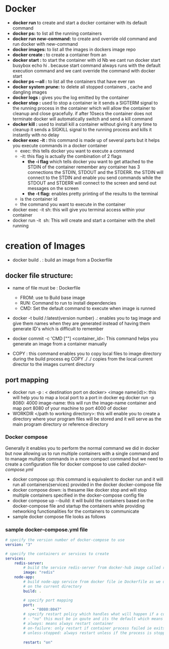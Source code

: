 # Docker

- **docker run <image-name>** to create and start a docker container with its default command
- **docker ps:** to list all the running containers
- **docker run <image-name> new-command:** to create and override old command and run docker with new-command
- **docker images:** to list all the images in dockers image repo
- **docker create <image-name>:** to create a container from an <image-name>
- **docker start <container-id>:** to  start the container with id <container-id> Nb we cant run docker start busybox echo hi . because start command always runs with the default execution command and we cant override the command with docker start
- **docker ps —all :** to list  all the containers that have ever ran
- **docker system prune:** to delete all stopped containers , cache and dangling images
- **docker logs <container-id> :** gives you the log emitted by the container
- **docker stop <container-id> :** used to stop a container ie it sends a SIGTERM signal to the running process in the container which will allow the container to cleanup and close gracefully. if after 10secs the container does not terminate docker will automatically switch and send a kill command
- **docker kill <container-id> :** used to install kill a container without giving it any time to cleanup it sends a SIGKILL signal to the running process  and kills it instantly with no delay
- **docker exec -it <container-id>  <command>:** this command is made up of several parts but it helps you execute commands in a docker container
    - exec: this tells docker you want to execute a command
    - -it: this flag is actually the combination of 2 flags
        - **the -i flag** which tells docker you want to get attached to the STDIN of the container remember any container has 3 connections the STDIN, STDOUT and the STDERR. the STDIN will connect to the STDIN and enable you send commands while the STDOUT and STDERR will connect to the screen and send out messages on the screen
        - **the -t flag:** enables pretty printing of the results to the terminal
    - <container-id> is the container id
    - <command> the command you want to execute in the container
- docker exec -it <container-id> sh: this will give you terminal access within your container
- docker run -it <image name> sh: This will create and start a container with the shell running

# creation of Images

- docker build . : build an image from a Dockerfile

## docker file structure:

-  name of file must be : Dockerfile
    - FROM: use to Build base image
    - RUN: Command to run to install dependencies
    - CMD: Set the default command to execute when image is runned

- docker -t build <username>/<projectname>:latest(version number) .: enables you to tag image and give them names when they are generated instead of having them generate ID's which is difficult to remember
- docker commit -c 'CMD ["<startup command>"] <container_id>: This command helps you generate an image from a container manually
- COPY <source address> <destination>: this command enables you to copy local files to image directory during the build process eg COPY ./ ./ copies from the local current director to the images current directory

## port mapping
- docker run -p <source port on local pc>: < destination port on docker> <image name(id)>: this will
help you to map a local port to a port in docker eg docker run -p 8080: 4000 image-name: this will run the image-name container and 
map port 8080 of your machine to port 4000 of docker
- WORKDIR </path to working directory>: this will enable you to create a directory where your program files will be stored and it will
serve as the main program directory or reference directory


### Docker compose
Generally it enables you to perform the normal command we did in docker but now allowing us to run multiple containers with a single command and to manage multiple commands in a more compact command but we need to create a configuration file for docker compose to use called *docker-compose.yml*
- docker compose up: this command is equivalent to docker run and it will run all containers(services) provided in the docker docker-compose file
- docker compose down: is thesame like docker stop  and will stop multiple containers specified in the docker-compose config file
- docker compose up --build: it will build the containers based on the docker-compose file and startup the containers while providing networking functionalities for the containers to communicate
- sample docker compose file looks as follows
### sample docker-compose.yml file
```yml
# specify the version number of docker-compose to use
version: "3"

# specify the containers or services to create
services:
	redis-server:
		# build the service redis-server from docker-hub image called redis
		image: "redis"
	node-app:
		# build node-app service from docker file ie Dockerfile as we did with docker build . 
		# on the current directory
		build: .

		# specify port mapping
		port:
			- "8080:8047" 
		# specify restart policy which handles what will happen if a container process fails we have 3 of them
		# - "no" this must be in qoute and its the default which means we should never restart a container if it fails
		# always: means always restart container
		# on-failure: only restart if container process failed ie exits with a status code different from 0
		# unless-stopped: always restart unless if the process is stopped by developer
		
		restart: "on"
```
